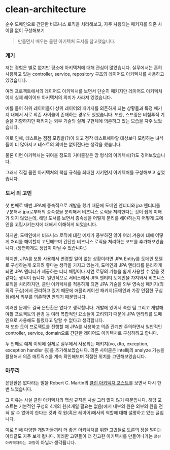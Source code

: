 # clean-architecture
순수 도메인으로 간단한 비즈니스 로직을 처리해보고, 자주 사용되는 패키지를 의존 사이클 없이 구성해보기

> 만들면서 배우는 클린 아키텍처 도서를 참고했습니다.

### 계기

저는 경험은 별로 없지만 평소에 아키텍처에 대해 관심이 많았습니다. 실무에서는 흔히 사용하고 있는 controller, service, repository 구조의 레이어드 아키텍처를 사용하고 있었습니다.

여러 프로젝트에서의 레이어드 아키텍처를 보면서 단순히 패키지만 레이어드 아키텍처이지 실제 레이어드 아키텍처의 의미가 사라져 있었습니다.

예를 들어 하위 레이어들이 상위 레이어의 패키지를 의존하게 되는 상황들과 특정 패키지 내에서 서로 의존 사이클이 존재하는 경우도 있었습니다. 
또한, 스프링은 비침투적 기술을 지향하지만 패키지는 외부 기술의 실제 구현체에 의존하고 있는 모습을 자주 보았습니다.

이로 인해, 테스트는 점점 모킹밭(?)이 되고 정작 테스트해야할 대상보다 모킹하는 녀석들이 더 많아지고 테스트의 의미는 없어진다는 생각을 했습니다.

물론 이런 아키텍처는 귀여울 정도의 거미줄같은 망 형식의 아키텍처(?)도 겪어보았습니다.

그래서 직접 클린 아키텍처의 핵심 규칙을 최대한 지키면서 아키텍처를 구성해보고 싶었습니다.


### 도서 외 고민

첫 번째로 매번 JPA에 종속적으로 개발을 했기 때문에 도메인 엔티티와 jpa 엔티티를 구분해서 jpa로부터의 종속성을 분리해서 비즈니스 로직을 처리한다는 것이 쉽게 이해가 되지 않았는데, 해당 도서를 보면서 종속성을 어떻게 분리를 해야하는지 어떻게 도메인을 고립시키는지에 대해서 이해하게 되었습니다. 

하지만, 도메인에서 비즈니스 로직에 대한 예제가 풍부하진 않아 여러 겨웅에 대해 어떻게 처리를 해야할지 고민해보며 간단한 비즈니스 로직을 처리하는 코드를 추가해보았습니다. (당연하게도 정답이 아닐 수 있습니다.)

하지만, JPA를 보통 사용해서 변경할 일이 없는 상황이라면 JPA Entity를 도메인 모델로 구성하는게 오히려 좋다는 생각을 가지고 있는게, 도메인과 JPA 엔티티를 분리하게 되면 JPA 엔티티가 제공하는 더티 체킹이나 지연 로딩의 기능을 쉽게 사용할 수 없을 것 같다는 생각이 듭니다. 일반적으로 서비스에서 JPA 엔티티 도메인을 가져와서 비즈니스 로직을 처리하지만, 클린 아키텍처를 적용하게 되면 JPA 기술을 외부 영속성 패키지(최외곽 구심)에서 관리하고 있기 때문에 애플리케이션 패키지(도메인과 가장 인접한 구심점)에서 외부를 의존하면 안되기 때문입니다.  

이러한 문제도 결국 은탄환은 없다고 생각합니다. 개발에 있어서 속한 팀 그리고 개발해야할 프로젝트의 환경 등 여러 복합적인 요소들이 고려되기 때문에 JPA 엔티티를 도메인으로 사용해도 틀렸다고 말할 수 없다고 생각합니다.  
저 또한 토이 프로젝트를 진행할 때 JPA를 사용하고 의존 관계만 주의하면서 일반적인 controller, service, domain으로 간단한 레이어드 아키텍처로 구성하려고 합니다.

두 번째로 예제 이외에 실제로 실무에서 사용되는 패키지(vo, dto, exception, exception handler 등)를 추가해보았습니다. 의존 사이클은 intellij의 analyze 기능을 활용해서 의존 매트릭스를 계속 확인해보며 적절한 위치를 고민해보았습니다.


### 마무리

은탄환은 없다라는 말을 Robert C. Martin의 [클린 아키텍처 포스트](https://blog.cleancoder.com/uncle-bob/2012/08/13/the-clean-architecture.html)를 보면서 다시 한 번 느꼈습니다.

그 이유는 사실 클린 아키텍처의 핵심 규칙은 사실 그리 많지 않기 때문입니다. 해당 포스트는 기본적인 구성의 4개의 원(4개일 필요는 없음)에서 내부의 원은 외부의 원을 전혀 알 수 없어야 한다는 것과 각 원(혹은 레이어)에서의 역할에 대해 설명하고 있는 글입니다.

이로 인해 다양한 개발자들끼리 더 좋은 아키텍처를 위한 고민들로 토론의 장을 벌이는 아티클도 자주 보게 됩니다. 이러한 고민들이 더 견고한 아키텍처를 만들어나가는 `클린 아키텍처라는 과정`이 아닐까 생각됩니다.

